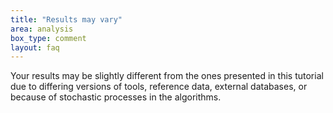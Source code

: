 ```yaml
---
title: "Results may vary"
area: analysis
box_type: comment
layout: faq
---
```



Your results may be slightly different from the ones presented in this tutorial due to differing versions of tools, reference data, external databases, or because of stochastic processes in the algorithms.

